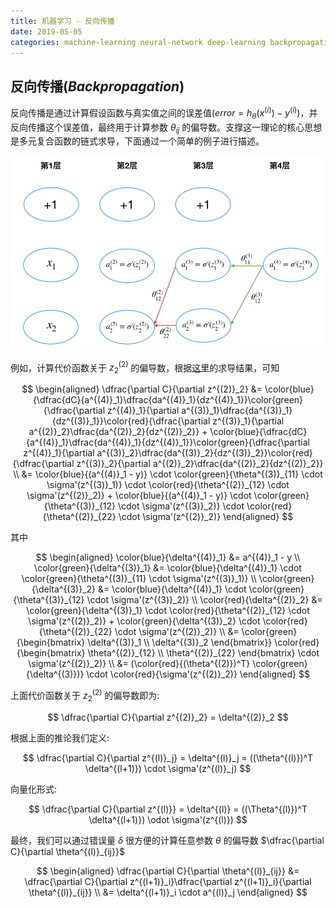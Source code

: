```yaml
---
title: 机器学习 - 反向传播
date: 2019-05-05
categories: machine-learning neural-network deep-learning backpropagation
---
```


## 反向传播(_Backpropagation_)

反向传播是通过计算假设函数与真实值之间的误差值($error = h_\theta(x^{(i)}) - y^{(i)}$)，并反向传播这个误差值，最终用于计算参数 $\theta_{ij}$ 的偏导数。支撑这一理论的核心思想是多元复合函数的链式求导，下面通过一个简单的例子进行描述。

![backpropagation](/assets/images/machine-learning/backpropagation.png)

例如，计算代价函数关于 $z^{(2)}_2$ 的偏导数，根据[这里](https://iguoli.github.io/2019-05-04/ML-Derivative)的求导结果，可知

$$
\begin{aligned}
    \dfrac{\partial C}{\partial z^{(2)}_2} &= \color{blue}{\dfrac{dC}{a^{(4)}_1}\dfrac{da^{(4)}_1}{dz^{(4)}_1}}\color{green}{\dfrac{\partial z^{(4)}_1}{\partial a^{(3)}_1}\dfrac{da^{(3)}_1}{dz^{(3)}_1}}\color{red}{\dfrac{\partial z^{(3)}_1}{\partial a^{(2)}_2}\dfrac{da^{(2)}_2}{dz^{(2)}_2}} + \color{blue}{\dfrac{dC}{a^{(4)}_1}\dfrac{da^{(4)}_1}{dz^{(4)}_1}}\color{green}{\dfrac{\partial z^{(4)}_1}{\partial a^{(3)}_2}\dfrac{da^{(3)}_2}{dz^{(3)}_2}}\color{red}{\dfrac{\partial z^{(3)}_2}{\partial a^{(2)}_2}\dfrac{da^{(2)}_2}{dz^{(2)}_2}} \\
    &= \color{blue}{(a^{(4)}_1 - y)} \cdot \color{green}{\theta^{(3)}_{11} \cdot \sigma'(z^{(3)}_1)} \cdot \color{red}{\theta^{(2)}_{12} \cdot \sigma'(z^{(2)}_2)} + \color{blue}{(a^{(4)}_1 - y)} \cdot \color{green}{\theta^{(3)}_{12} \cdot \sigma'(z^{(3)}_2)} \cdot \color{red}{\theta^{(2)}_{22} \cdot \sigma'(z^{(2)}_2)}
\end{aligned}
$$

其中

$$
\begin{aligned}
    \color{blue}{\delta^{(4)}_1} &= a^{(4)}_1 - y \\
    \color{green}{\delta^{(3)}_1} &= \color{blue}{\delta^{(4)}_1} \cdot \color{green}{\theta^{(3)}_{11} \cdot \sigma'(z^{(3)}_1)} \\
    \color{green}{\delta^{(3)}_2} &= \color{blue}{\delta^{(4)}_1} \cdot \color{green}{\theta^{(3)}_{12} \cdot \sigma'(z^{(3)}_2)} \\
    \color{red}{\delta^{(2)}_2} &= \color{green}{\delta^{(3)}_1} \cdot \color{red}{\theta^{(2)}_{12} \cdot \sigma'(z^{(2)}_2)} + \color{green}{\delta^{(3)}_2} \cdot \color{red}{\theta^{(2)}_{22} \cdot \sigma'(z^{(2)}_2)} \\
    &=
    \color{green}{\begin{bmatrix}
        \delta^{(3)}_1 \\
        \delta^{(3)}_2
    \end{bmatrix}}
    \color{red}{\begin{bmatrix}
        \theta^{(2)}_{12} \\
        \theta^{(2)}_{22}
    \end{bmatrix}
    \cdot \sigma'(z^{(2)}_2)} \\
    &=
    (\color{red}{(\theta^{(2)})^T} \color{green}{\delta^{(3)})} \cdot \color{red}{\sigma'(z^{(2)}_2)}
\end{aligned}
$$

上面代价函数关于 $z^{(2)}_2$ 的偏导数即为:

$$
\dfrac{\partial C}{\partial z^{(2)}_2} = \delta^{(2)}_2
$$

根据上面的推论我们定义:

$$
\dfrac{\partial C}{\partial z^{(l)}_j} = \delta^{(l)}_j = ((\theta^{(l)})^T \delta^{(l+1)}) \cdot \sigma'(z^{(l)}_j)
$$

向量化形式:

$$
\dfrac{\partial C}{\partial z^{(l)}} = \delta^{(l)} = ((\Theta^{(l)})^T \delta^{(l+1)}) \odot \sigma'(z^{(l)})
$$

最终，我们可以通过错误量 $\delta$ 很方便的计算任意参数 $\theta$ 的偏导数 $\dfrac{\partial C}{\partial \theta^{(l)}_{ij}}$

$$
\begin{aligned}
    \dfrac{\partial C}{\partial \theta^{(l)}_{ij}} &= \dfrac{\partial C}{\partial z^{(l+1)}_i}\dfrac{\partial z^{(l+1)}_i}{\partial \theta^{(l)}_{ij}} \\
    &= \delta^{(l+1)}_i \cdot a^{(l)}_j
\end{aligned}
$$